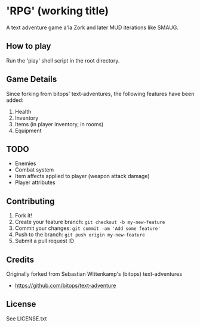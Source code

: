# 'RPG' (working title)

A text adventure game a'la Zork and later MUD iterations like SMAUG. 

## How to play

Run the 'play' shell script in the root directory.

## Game Details

Since forking from bitops' text-adventures, the following features have been added:

1. Health
2. Inventory
3. Items (in player inventory, in rooms)
4. Equipment

## TODO

- Enemies
- Combat system
- Item affects applied to player (weapon attack damage)
- Player attributes

## Contributing

1. Fork it!
2. Create your feature branch: `git checkout -b my-new-feature`
3. Commit your changes: `git commit -am 'Add some feature'`
4. Push to the branch: `git push origin my-new-feature`
5. Submit a pull request :D

## Credits

Originally forked from Sebastian Wittenkamp's (bitops) text-adventures
- https://github.com/bitops/text-adventure

## License

See LICENSE.txt
